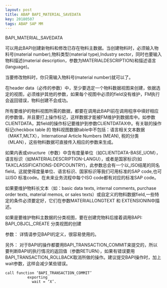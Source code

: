 ```yaml
---
layout: post
title: ABAP BAPI_MATERIAL_SAVEDATA
key: 20180507
tags: ABAP SAP MM
---
```


BAPI_MATERIAL_SAVEDATA

<!--more-->

可以用此BAPI创建新物料和修改已存在物料主数据。当创建物料时，必须输入物料号(material number),物料类型(material type),Industry sector，同时也要输入物料描述(material description，参数为MATERIALDESCRIPTION)和描述语言(language)。

当要修改物料时，你只需输入物料号(material number)就可以了。

在header data（必传的参数）中，至少要选定一个物料数据视图来创建，依据选定的视图，必须维护其他的参数，如果每个视图中必须的field没有维护，FM执行会返回错误，物料创建不会成功。

所有要维护的物料视图所需的数据，都要在调用此BAPI前在调用程序中填好相应的参数值，并且要打上操作标记，这样数据才能被FM维护到数据库中。如参数CLIENTDATA，其field的操作标记要维护到参数CLIENTDATAX中。有关联的操作标记checkbox table 的 物料视图数据table中不包括：语言相关文本数据（MAKT,MLTX），International Article Numbers (MEAN), 税的分类（MLAN），这些物料数据可直接传入相应的参数来生成。

如果内表或structure（参数）中含有度量单位（如CLIENTDATA-BASE_UOM），语言标识（如MATERIALDESCRIPTION-LANGU），或者是国家标识(如TAXCLASSIFICATIONS-DEPCOUNTRY)，此参数总会有一个以_ISO结尾的同名field。这就使得度量单位、语言标识、国家标识等我们可用标准的SAP code,也可以ISO 标准code。在未来业务流程中每个ISO code都有对应的标准SAP code。

如果要维护物料长文本（如：basic data texts, internal comments, purchase order texts, material memos, or sales texts）或自定义的物料数据field,一些特定的条件必须要定好，它们在参数MATERIALLONGTEXT 和 EXTENSIONIN中描述。

如果是要维护物料主数据的分类视图，要在创建完物料后接着调用BAPI: BAPI_OBJCL_CREATE 分类视图的创建

参数：
详情请参见BAPI的定义，很容易使用的。

另外：
对于BAPI的操作都要用BAPI_TRANSACTION_COMMIT来提交的，所以要判断BAPI的执行情况的返回值（参数RETURN），如果有错误要用BAPI_TRANSACTION_ROLLBACK取消所做的操作。建议提交BAPI操作时，加上wait参数，这样会减少某些错误。
```
call function ‘BAPI_TRANSACTION_COMMIT’
          exporting
            wait = ‘X’.
```